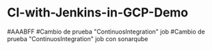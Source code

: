 # CI-with-Jenkins-in-GCP-Demo
#AAABFF
#Cambio de prueba "ContinuosIntegration" job
#Cambio de prueba "ContinuosIntegration" job con sonarqube
